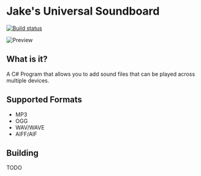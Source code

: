 # Jake's Universal Soundboard
[![Build status](https://ci.appveyor.com/api/projects/status/qmrjbyo140w4ilcn?svg=true)](https://ci.appveyor.com/project/jakeandreoli/jakesuniversalsoundboard)

![Preview](https://dl.dropboxusercontent.com/s/g14258ru88z4mpd/JakesSoundboard_2018-01-01_03-46-49.png)

## What is it?
A C# Program that allows you to add sound files that can be played across multiple devices.

## Supported Formats
* MP3
* OGG
* WAV/WAVE
* AIFF/AIF

## Building
TODO
